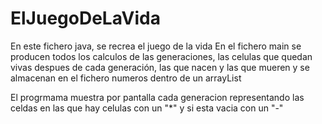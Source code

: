 # ElJuegoDeLaVida
En este fichero java, se recrea el juego de la vida
En el fichero main se producen todos los calculos de las generaciones, las celulas que quedan vivas despues de cada generación, las que nacen y las que mueren y se almacenan 
en el fichero numeros dentro de un arrayList

El progrmama muestra por pantalla cada generacion representando las celdas en las que hay celulas con un "*" y si esta vacia con un "-"
